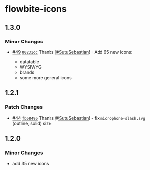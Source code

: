 # flowbite-icons

## 1.3.0

### Minor Changes

- [#49](https://github.com/themesberg/flowbite-icons/pull/49) [`00231cc`](https://github.com/themesberg/flowbite-icons/commit/00231ccf788710f45f2cefd0a983a7ea0beecdec) Thanks [@SutuSebastian](https://github.com/SutuSebastian)! - Add 65 new icons:

  - datatable
  - WYSIWYG
  - brands
  - some more general icons

## 1.2.1

### Patch Changes

- [#44](https://github.com/themesberg/flowbite-icons/pull/44) [`fb58495`](https://github.com/themesberg/flowbite-icons/commit/fb5849580e0594809d06fccc46982b2095da5118) Thanks [@SutuSebastian](https://github.com/SutuSebastian)! - fix `microphone-slash.svg` (outline, solid) size

## 1.2.0

### Minor Changes

- add 35 new icons
